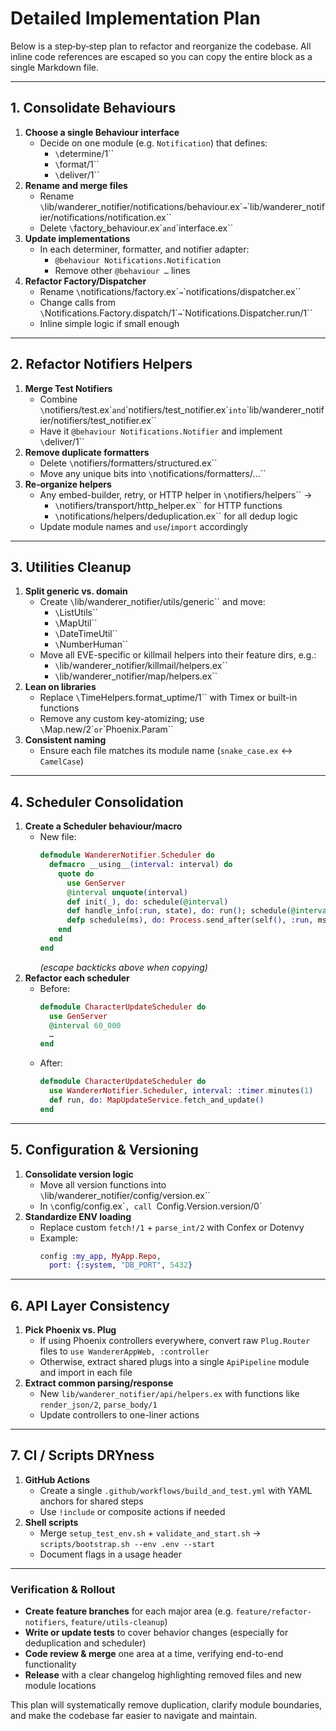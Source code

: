 # Detailed Implementation Plan

Below is a step‐by‐step plan to refactor and reorganize the codebase.  All inline code references are escaped so you can copy the entire block as a single Markdown file.

---

## 1. Consolidate Behaviours

1. **Choose a single Behaviour interface**  
   - Decide on one module (e.g. `Notification`) that defines:  
     - `\`determine/1\``  
     - `\`format/1\``  
     - `\`deliver/1\``  
2. **Rename and merge files**  
   - Rename `\`lib/wanderer_notifier/notifications/behaviour.ex\`` → `\`lib/wanderer_notifier/notifications/notification.ex\``  
   - Delete `\`factory_behaviour.ex\`` and `\`interface.ex\``  
3. **Update implementations**  
   - In each determiner, formatter, and notifier adapter:  
     - `@behaviour Notifications.Notification`  
     - Remove other `@behaviour …` lines  
4. **Refactor Factory/Dispatcher**  
   - Rename `\`notifications/factory.ex\`` → `\`notifications/dispatcher.ex\``  
   - Change calls from `\`Notifications.Factory.dispatch/1\`` → `\`Notifications.Dispatcher.run/1\``  
   - Inline simple logic if small enough  

---

## 2. Refactor Notifiers Helpers

1. **Merge Test Notifiers**  
   - Combine `\`notifiers/test.ex\`` and `\`notifiers/test_notifier.ex\`` into `\`lib/wanderer_notifier/notifiers/test_notifier.ex\``  
   - Have it `@behaviour Notifications.Notifier` and implement `\`deliver/1\``  
2. **Remove duplicate formatters**  
   - Delete `\`notifiers/formatters/structured.ex\``  
   - Move any unique bits into `\`notifications/formatters/…\``  
3. **Re‐organize helpers**  
   - Any embed-builder, retry, or HTTP helper in `\`notifiers/helpers\`` →  
     - `\`notifiers/transport/http_helper.ex\`` for HTTP functions  
     - `\`notifications/helpers/deduplication.ex\`` for all dedup logic  
   - Update module names and `use`/`import` accordingly  

---

## 3. Utilities Cleanup

1. **Split generic vs. domain**  
   - Create `\`lib/wanderer_notifier/utils/generic\`` and move:  
     - `\`ListUtils\``  
     - `\`MapUtil\``  
     - `\`DateTimeUtil\``  
     - `\`NumberHuman\``  
   - Move all EVE-specific or killmail helpers into their feature dirs, e.g.:  
     - `\`lib/wanderer_notifier/killmail/helpers.ex\``  
     - `\`lib/wanderer_notifier/map/helpers.ex\``  
2. **Lean on libraries**  
   - Replace `\`TimeHelpers.format_uptime/1\`` with Timex or built-in functions  
   - Remove any custom key-atomizing; use `\`Map.new/2\`` or `\`Phoenix.Param\``  
3. **Consistent naming**  
   - Ensure each file matches its module name (`snake_case.ex` ↔️ `CamelCase`)

---

## 4. Scheduler Consolidation

1. **Create a Scheduler behaviour/macro**  
   - New file:  
     ```elixir
     defmodule WandererNotifier.Scheduler do
       defmacro __using__(interval: interval) do
         quote do
           use GenServer
           @interval unquote(interval)
           def init(_), do: schedule(@interval)
           def handle_info(:run, state), do: run(); schedule(@interval); {:noreply, state}
           defp schedule(ms), do: Process.send_after(self(), :run, ms)
         end
       end
     end
     ```  
     _(escape backticks above when copying)_
2. **Refactor each scheduler**  
   - Before:  
     ```elixir
     defmodule CharacterUpdateScheduler do
       use GenServer
       @interval 60_000
       …
     end
     ```  
   - After:  
     ```elixir
     defmodule CharacterUpdateScheduler do
       use WandererNotifier.Scheduler, interval: :timer.minutes(1)
       def run, do: MapUpdateService.fetch_and_update()
     end
     ```  

---

## 5. Configuration & Versioning

1. **Consolidate version logic**  
   - Move all version functions into `\`lib/wanderer_notifier/config/version.ex\``  
   - In `\`config/config.ex\``, call `Config.Version.version/0`  
2. **Standardize ENV loading**  
   - Replace custom `fetch!/1` + `parse_int/2` with Confex or Dotenvy  
   - Example:  
     ```elixir
     config :my_app, MyApp.Repo,
       port: {:system, "DB_PORT", 5432}
     ```  

---

## 6. API Layer Consistency

1. **Pick Phoenix vs. Plug**  
   - If using Phoenix controllers everywhere, convert raw `Plug.Router` files to `use WandererAppWeb, :controller`  
   - Otherwise, extract shared plugs into a single `ApiPipeline` module and import in each file  
2. **Extract common parsing/response**  
   - New `lib/wanderer_notifier/api/helpers.ex` with functions like `render_json/2`, `parse_body/1`  
   - Update controllers to one-liner actions  

---

## 7. CI / Scripts DRYness

1. **GitHub Actions**  
   - Create a single `.github/workflows/build_and_test.yml` with YAML anchors for shared steps  
   - Use `!include` or composite actions if needed  
2. **Shell scripts**  
   - Merge `setup_test_env.sh` + `validate_and_start.sh` → `scripts/bootstrap.sh --env .env --start`  
   - Document flags in a usage header  

---

### Verification & Rollout

- **Create feature branches** for each major area (e.g. `feature/refactor-notifiers`, `feature/utils-cleanup`)  
- **Write or update tests** to cover behavior changes (especially for deduplication and scheduler)  
- **Code review & merge** one area at a time, verifying end-to-end functionality  
- **Release** with a clear changelog highlighting removed files and new module locations  

This plan will systematically remove duplication, clarify module boundaries, and make the codebase far easier to navigate and maintain.

